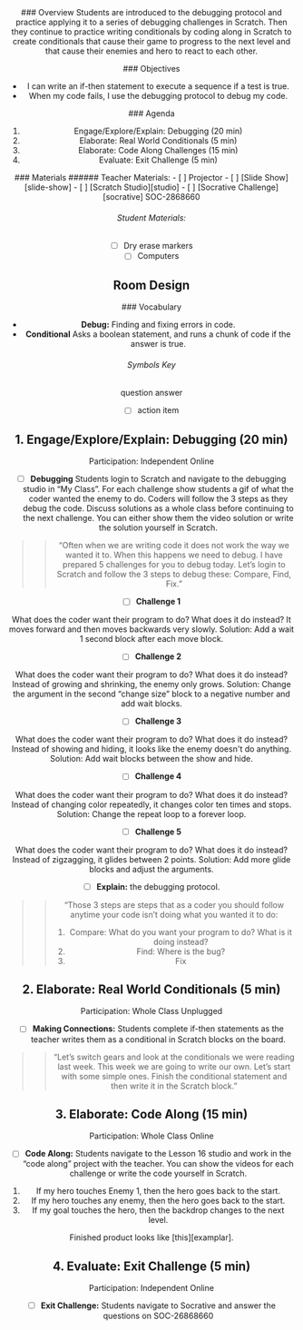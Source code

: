 <header class='header' title='Lesson 16' subtitle='Debugging'/>

<notable>
<iconp src='/icons/activity.png'>### Overview</iconp>
Students are introduced to the debugging protocol and practice applying it to a series of debugging challenges in Scratch. Then they continue to practice writing conditionals by coding along in Scratch to create conditionals that cause their game to progress to the next level and that cause their enemies and hero to react to each other. 

<iconp src='/icons/objectives.png'>### Objectives</iconp>
- I can write an if-then statement to execute a sequence if a test is true.
- When my code fails, I use the debugging protocol to debug my code.

<iconp src='/icons/agenda.png'>### Agenda</iconp>
1. Engage/Explore/Explain: Debugging (20 min)
1. Elaborate: Real World Conditionals (5 min)
1. Elaborate: Code Along Challenges (15 min)
1. Evaluate: Exit Challenge (5 min)

<note>
<iconp src='/icons/materials.png'>### Materials</iconp>
###### Teacher Materials:
- [ ] Projector
- [ ] [Slide Show][slide-show]
- [ ] [Scratch Studio][studio]
- [ ] [Socrative Challenge][socrative] SOC-2868660

###### Student Materials: 
- [ ] Dry erase markers
- [ ] Computers

</note>

## Room Design

<note>

<iconp src='/icons/vocab.png'>### Vocabulary</iconp>

- **Debug:** Finding and fixing errors in code.
- **Conditional** Asks a boolean statement, and runs a chunk of code if the answer is true.

</note>

###### Symbols Key

<iconp ml='1.65em' type='question'>question</iconp>
<iconp ml='1.65em' type='answer'>answer</iconp>
- [ ] action item


<pagebreak/>

## 1. Engage/Explore/Explain: Debugging (20 min)
Participation: Independent Online


- [ ] **Debugging** Students login to Scratch and navigate to the debugging studio in “My Class”. For each challenge show students a gif of what the coder wanted the enemy to do. Coders will follow the 3 steps as they debug the code. Discuss solutions as a whole class before continuing to the next challenge. You can either show them the video solution or write the solution yourself in Scratch.

> > “Often when we are writing code it does not work the way we wanted it to. When this happens we need to debug. I have prepared 5 challenges for you to debug today. Let’s login to Scratch and follow the 3 steps to debug these: Compare, Find, Fix.”

- [ ] **Challenge 1** 

<iconp type="question"> What does the coder want their program to do? What does it do instead?</iconp>
<iconp type="answer"> It moves forward and then moves backwards very slowly.</iconp>
	Solution: Add a wait 1 second block after each move block.

- [ ] **Challenge 2** 

<iconp type="question"> What does the coder want their program to do? What does it do instead?</iconp>
<iconp type="answer"> Instead of growing and shrinking, the enemy only grows.</iconp>
	Solution: Change the argument in the second “change size” block to a negative number and add wait blocks.

- [ ] **Challenge 3** 

<iconp type="question"> What does the coder want their program to do? What does it do instead?</iconp>
<iconp type="answer"> Instead of showing and hiding, it looks like the enemy doesn't do anything.</iconp>
	Solution: Add wait blocks between the show and hide.

- [ ] **Challenge 4** 

<iconp type="question"> What does the coder want their program to do? What does it do instead?</iconp>
<iconp type="answer"> Instead of changing color repeatedly, it changes color ten times and stops.</iconp>
	Solution: Change the repeat loop to a forever loop.
	
- [ ] **Challenge 5** 

<iconp type="question"> What does the coder want their program to do? What does it do instead?</iconp>
<iconp type="answer"> Instead of zigzagging, it glides between 2 points.</iconp>
	Solution: Add more glide blocks and adjust the arguments.
	
- [ ] **Explain:** the debugging protocol.

> > “Those 3 steps are steps that as a coder you should follow anytime your code isn’t doing what you wanted it to do:
> > 1. Compare: What do you want your program to do? What is it doing instead?
> > 2. Find: Where is the bug?
> > 3. Fix

## 2. Elaborate: Real World Conditionals (5 min)
Participation: Whole Class Unplugged


- [ ] **Making Connections:** Students complete if-then statements as the teacher writes them as a conditional in Scratch blocks on the board.

> > “Let’s switch gears and look at the conditionals we were reading last week. This week we are going to write our own. Let’s start with some simple ones. Finish the conditional statement and then write it in the Scratch block.”

## 3. Elaborate: Code Along (15 min) 
Participation: Whole Class Online


- [ ] **Code Along:** Students navigate to the Lesson 16 studio and work in the “code along” project with the teacher. You can show the videos for each challenge or write the code yourself in Scratch.

1. If my hero touches Enemy 1, then the hero goes back to the start.
1. If my hero touches any enemy, then the hero goes back to the start.
1. If my goal touches the hero, then the backdrop changes to the next level.

Finished product looks like [this][examplar].

## 4. Evaluate: Exit Challenge (5 min)
Participation: Independent Online


- [ ] **Exit Challenge:** Students navigate to Socrative and answer the questions on SOC-26868660

</notable>

[slide-show]: https://drive.google.com/file/d/0B2wBzr9vcXjPUU1HbnlqY0xhLWc/view?usp=sharing
[studio]: https://scratch.mit.edu/studios/3755751/
[socrative]: http://www.socrative.com
[exemplar]: https://scratch.mit.edu/projects/143255918/#editor